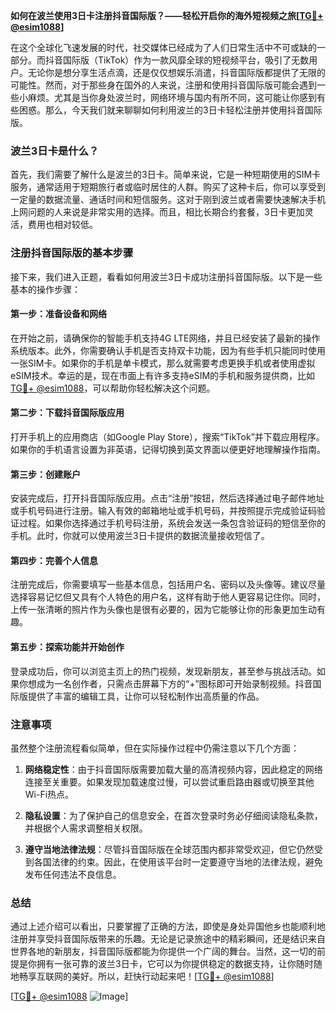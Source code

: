 **如何在波兰使用3日卡注册抖音国际版？——轻松开启你的海外短视频之旅[[TG💪+ @esim1088](https://t.me/s/esim1088)]**

在这个全球化飞速发展的时代，社交媒体已经成为了人们日常生活中不可或缺的一部分。而抖音国际版（TikTok）作为一款风靡全球的短视频平台，吸引了无数用户。无论你是想分享生活点滴，还是仅仅想娱乐消遣，抖音国际版都提供了无限的可能性。然而，对于那些身在国外的人来说，注册和使用抖音国际版可能会遇到一些小麻烦。尤其是当你身处波兰时，网络环境与国内有所不同，这可能让你感到有些困惑。那么，今天我们就来聊聊如何利用波兰的3日卡轻松注册并使用抖音国际版。

### 波兰3日卡是什么？

首先，我们需要了解什么是波兰的3日卡。简单来说，它是一种短期使用的SIM卡服务，通常适用于短期旅行者或临时居住的人群。购买了这种卡后，你可以享受到一定量的数据流量、通话时间和短信服务。这对于刚到波兰或者需要快速解决手机上网问题的人来说是非常实用的选择。而且，相比长期合约套餐，3日卡更加灵活，费用也相对较低。

### 注册抖音国际版的基本步骤

接下来，我们进入正题，看看如何用波兰3日卡成功注册抖音国际版。以下是一些基本的操作步骤：

#### 第一步：准备设备和网络

在开始之前，请确保你的智能手机支持4G LTE网络，并且已经安装了最新的操作系统版本。此外，你需要确认手机是否支持双卡功能，因为有些手机只能同时使用一张SIM卡。如果你的手机是单卡模式，那么就需要考虑更换手机或者使用虚拟eSIM技术。幸运的是，现在市面上有许多支持eSIM的手机和服务提供商，比如[TG💪+ @esim1088](https://t.me/s/esim1088)，可以帮助你轻松解决这个问题。

#### 第二步：下载抖音国际版应用

打开手机上的应用商店（如Google Play Store），搜索“TikTok”并下载应用程序。如果你的手机语言设置为非英语，记得切换到英文界面以便更好地理解操作指南。

#### 第三步：创建账户

安装完成后，打开抖音国际版应用。点击“注册”按钮，然后选择通过电子邮件地址或手机号码进行注册。输入有效的邮箱地址或手机号码，并按照提示完成验证码验证过程。如果你选择通过手机号码注册，系统会发送一条包含验证码的短信至你的手机。此时，你就可以使用波兰3日卡提供的数据流量接收短信了。

#### 第四步：完善个人信息

注册完成后，你需要填写一些基本信息，包括用户名、密码以及头像等。建议尽量选择容易记忆但又具有个人特色的用户名，这样有助于他人更容易记住你。同时，上传一张清晰的照片作为头像也是很有必要的，因为它能够让你的形象更加生动有趣。

#### 第五步：探索功能并开始创作

登录成功后，你可以浏览主页上的热门视频，发现新朋友，甚至参与挑战活动。如果你想成为一名创作者，只需点击屏幕下方的“+”图标即可开始录制视频。抖音国际版提供了丰富的编辑工具，让你可以轻松制作出高质量的作品。

### 注意事项

虽然整个注册流程看似简单，但在实际操作过程中仍需注意以下几个方面：

1. **网络稳定性**：由于抖音国际版需要加载大量的高清视频内容，因此稳定的网络连接至关重要。如果发现加载速度过慢，可以尝试重启路由器或切换至其他Wi-Fi热点。
   
2. **隐私设置**：为了保护自己的信息安全，在首次登录时务必仔细阅读隐私条款，并根据个人需求调整相关权限。
   
3. **遵守当地法律法规**：尽管抖音国际版在全球范围内都非常受欢迎，但它仍然受到各国法律的约束。因此，在使用该平台时一定要遵守当地的法律法规，避免发布任何违法不良信息。

### 总结

通过上述介绍可以看出，只要掌握了正确的方法，即使是身处异国他乡也能顺利地注册并享受抖音国际版带来的乐趣。无论是记录旅途中的精彩瞬间，还是结识来自世界各地的新朋友，抖音国际版都能为你提供一个广阔的舞台。当然，这一切的前提是你拥有一张可靠的波兰3日卡，它可以为你提供稳定的数据支持，让你随时随地畅享互联网的美好。所以，赶快行动起来吧！[[TG💪+ @esim1088](https://t.me/s/esim1088)]

[[TG💪+ @esim1088](https://t.me/s/esim1088) ![Image](https://i.postimg.cc/4NQfJmqS/Snipaste-2025-05-13-00-14-12.png)]